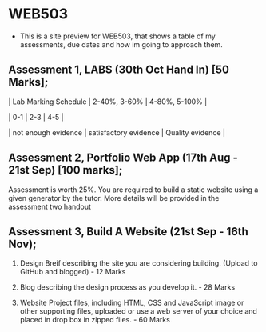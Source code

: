 # WEB503

* This is a site preview for WEB503, that shows a table of my assessments, due dates and how im going to approach them.



## Assessment 1, LABS (30th Oct Hand In) [50 Marks];

| Lab Marking Schedule | 2-40%, 3-60% | 4-80%, 5-100%  |

| 0-1 | 2-3 | 4-5 |

| not enough evidence | satisfactory evidence | Quality evidence |






## Assessment 2, Portfolio Web App (17th Aug - 21st Sep) [100 marks];

Assessment is worth 25%. You are required to build a static website using a given generator by the tutor. More details will be provided in the assessment two handout







## Assessment 3, Build A Website (21st Sep - 16th Nov);

1. Design Breif describing the site you are considering building. (Upload to GitHub and blogged) - 12 Marks

2. Blog describing the design process as you develop it. - 28 Marks

3. Website Project files, including HTML, CSS and JavaScript image or other supporting files, uploaded or use a web server of your choice
   and placed in drop box in zipped files. - 60 Marks

